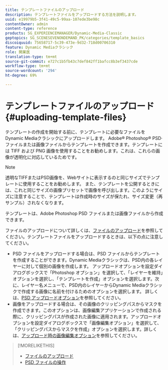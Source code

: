 ```yaml
---
title: テンプレートファイルのアップロード
description: テンプレートファイルをアップロードする方法を説明します。
uuid: e19979b5-3f41-49c5-99aa-107ede3be98c
contentOwner: admin
content-type: reference
products: SG_EXPERIENCEMANAGER/Dynamic-Media-Classic
geptopics: SG_SCENESEVENONDEMAND_PK/categories/template_basics
discoiquuid: 75658717-5c39-473e-9d32-718d00706310
feature: Dynamic Mediaクラシック
role: 開業医
translation-type: tm+mt
source-git-commit: e727c1b5fb43c7def842ff1bafcc8b3ef3437cde
workflow-type: tm+mt
source-wordcount: '294'
ht-degree: 69%

---
```



# テンプレートファイルのアップロード{#uploading-template-files}

テンプレートの作成を開始する前に、テンプレートに必要なファイルをDynamic Mediaクラシックにアップロードします。 Adobe® Photoshop® PSD·ファイルまたは画像ファイルからテンプレートを作成できます。テンプレートには TIFF および PNG 画像を使用することをお勧めします。これは、これらの画像が透明化に対応しているためです。

>[!NOTE]
>
>透明なTIFFまたはPSD画像を、Webサイトに表示するのと同じサイズでテンプレートに使用することをお勧めします。 また、テンプレートを公開するときには、これと同じサイズの画像プリセットで画像を呼び出します。このようにサイズに注意することで、テンプレートは作成時のサイズが保たれ、サイズ変更（再サンプル）されなくなります。

テンプレートは、Adobe Photoshop PSD ファイルまたは画像ファイルから作成できます。

ファイルのアップロードについて詳しくは、[ファイルのアップロード](uploading-files.md#uploading_files)を参照してください。テンプレートファイルをアップロードするときは、以下の点に注意してください。

* PSD ファイルをアップロードする場合は、PSD ファイルからテンプレートを作成することができます。Dynamic Mediaクラシックは、PSD内の各レイヤーに対して個別の画像を作成します。 アップロードオプションを設定ダイアログボックスで「Photoshop オプション」を選択して、「レイヤーを維持」オプションを選択し、「テンプレートを作成」オプションを選択します。次に、レイヤー名メニューで、PSD内のレイヤーからDynamic Mediaクラシックで作成する画像に名前を付けるためのオプションを選択します。 詳しくは、[PSD アップロードオプション](psd-files.md#psd_upload_options)を参照してください。
* 画像をアップロードする場合は、その画像のクリッピングパスからマスクを作成できます。このオプションは、画像編集アプリケーションで作成される際に、クリッピングパスが作成された画像に適用されます。アップロードオプションを設定ダイアログボックスで「画像編集オプション」を選択して、「クリッピングパスからマスクを作成」オプションを選択します。詳しくは、[アップロード時の画像編集オプション](image-editing-options-upload.md#image-editing-options-at-upload)を参照してください。

>[!MORELIKETHIS]
>
>* [ファイルのアップロード](uploading-files.md#uploading_your_files)
>* [PSD ファイルの操作 ](psd-files.md#working_with_psd_files)

